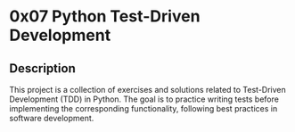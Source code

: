 # 0x07 Python Test-Driven Development

## Description

This project is a collection of exercises and solutions related to Test-Driven Development (TDD) in Python. 
The goal is to practice writing tests before implementing the corresponding functionality, following best practices in software development.
